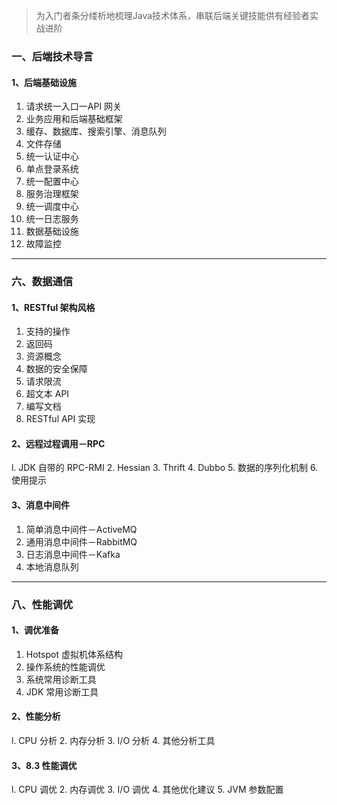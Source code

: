 > 为入门者条分缕析地梳理Java技术体系，串联后端关键技能供有经验者实战进阶

### 一、后端技术导言
#### 1、后端基础设施
1. 请求统一入口一API 网关
2. 业务应用和后端基础框架
3. 缓存、数据库、搜索引擎、消息队列
4. 文件存储
5. 统一认证中心
6. 单点登录系统
7. 统一配置中心
8. 服务治理框架
9. 统一调度中心
10. 统一日志服务
11. 数据基础设施
12. 故障监控

---
### 六、数据通信
#### 1、RESTful 架构风格
1. 支持的操作
2. 返回码
3. 资源概念
4. 数据的安全保障
5. 请求限流
6. 超文本 API
7. 编写文档
8. RESTful API 实现

#### 2、远程过程调用－RPC
l. JDK 自带的 RPC-RMI
2. Hessian
3. Thrift
4. Dubbo
5. 数据的序列化机制
6. 使用提示

#### 3、消息中间件
1. 简单消息中间件－ActiveMQ
2. 通用消息中间件－RabbitMQ
3. 日志消息中间件－Kafka
4. 本地消息队列

---
### 八、性能调优
#### 1、调优准备
1. Hotspot 虚拟机体系结构
2. 操作系统的性能调优
3. 系统常用诊断工具
4. JDK 常用诊断工具

#### 2、性能分析
l. CPU 分析
2. 内存分析
3. I/O 分析
4. 其他分析工具

#### 3、8.3 性能调优
l. CPU 调优
2. 内存调优
3. I/O 调优
4. 其他优化建议
5. JVM 参数配置

